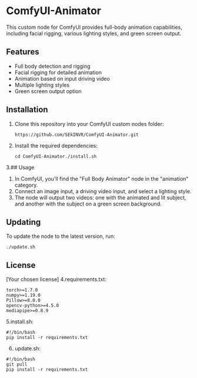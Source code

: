 # ComfyUI-Animator

This custom node for ComfyUI provides full-body animation capabilities, including facial rigging, various lighting styles, and green screen output.

## Features

- Full body detection and rigging
- Facial rigging for detailed animation
- Animation based on input driving video
- Multiple lighting styles
- Green screen output option

## Installation

1. Clone this repository into your ComfyUI custom nodes folder:
   ```
   https://github.com/SEkINVR/ComfyUI-Animator.git
   ```
   
2. Install the required dependencies:
   ```
   cd ComfyUI-Animator./install.sh
   ```
3.## Usage

1. In ComfyUI, you'll find the "Full Body Animator" node in the "animation" category.
2. Connect an image input, a driving video input, and select a lighting style.
3. The node will output two videos: one with the animated and lit subject, and another with the subject on a green screen background.

## Updating

To update the node to the latest version, run:
```
./update.sh
```

## License

[Your chosen license]
4.requirements.txt:
```
torch>=1.7.0
numpy>=1.19.0
Pillow>=8.0.0
opencv-python>=4.5.0
mediapipe>=0.8.9
```
5.install.sh:
```
#!/bin/bash
pip install -r requirements.txt
```
6. update.sh:
```
#!/bin/bash
git pull
pip install -r requirements.txt
